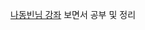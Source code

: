 [나동빈님 강좌](https://www.youtube.com/watch?v=qQ5iLNjpxSk&amp;list=PLRx0vPvlEmdDHxCvAQS1_6XV4deOwfVrz)
보면서 공부 및 정리
